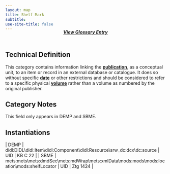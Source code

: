```yaml
---
layout: map
title: Shelf Mark
subtitle:  
use-site-title: false
---
```


<h4 style="text-align:center;font-style:italic;margin-top:-20px;margin-bottom:50px;"><a href="../../glossary/shelf-mark">View Glossary Entry</a></h4>

## Technical Definition

This category contains information linking the <a href="https://www.digitisednewspapers.net/maps/newspaper-title/">**publication**</a>, as a
conceptual unit, to an item or record in an external database or
catalogue. It does so without specific <a href="https://www.digitisednewspapers.net/maps/date/">**date**</a> or other restrictions
and should be considered to refer to a specific physical <a href="https://www.digitisednewspapers.net/maps/volume-number/">**volume**</a> rather than a volume as numbered by the original publisher.

## Category Notes

This field only appears in DEMP and SBME.

## Instantiations

| DEMP  |  didl:DIDL\\didl:Item\\didl:Component\\didl:Resource\\srw\_dc:dcx\\dc:source  | UID | KB C 22  |
| SBME  |  mets:mets\\mets:dmdSec\\mets:mdWrap\\mets:xmlData\\mods:mods\\mods:location\\mods:shelfLocator | UID | Ztg 1424 |
